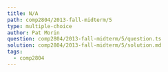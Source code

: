 ```yaml
---
title: N/A
path: comp2804/2013-fall-midterm/5
type: multiple-choice
author: Pat Morin
question: comp2804/2013-fall-midterm/5/question.ts
solution: comp2804/2013-fall-midterm/5/solution.md
tags:
  - comp2804
---
```

